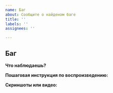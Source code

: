 ```yaml
---
name: Баг
about: Сообщите о найденом баге
title: ''
labels: ''
assignees: ''

---
```


<!-- Текст между стрелками является комментариями - они не будут видны в issue. -->

<!-- Просим отказаться от рофловых issue и максимально подробно расписывать то, о чём вы хотите зарепортить.-->

<!--
1. Баг-репорты нужны для сообщения о неправильно работающих вещах (баги).
2. Попробуй поискать в существующих репортах, может быть, кто-то уже рассказал об этом
3. Каждая ошибка должна быть в отдельном репорте, не стоит создавать списки. Исключением является совокупность ошибок, затрашивающих одну одну область. Например, все шкафчики экспедиторы пустые, хотя должны иметь экипировку внутри. -->

## Баг


**Что наблюдаешь?**

<!-- Распиши подробно, что именно происходит на данный момент.

Пример: Шкафчики экспедиторов пустые... -->

**Пошаговая инструкция по воспроизведению:**

<!--
1) Открыть шкафчик экспедиторов
2) Осмотреть содрежимое
3) Понять что ничего нет
-->

**Скриншоты или видео:**

<!-- Медиа прикреплять мы не обязываем, но это облегчит нам работу и сортировку. Спасибо. -->
